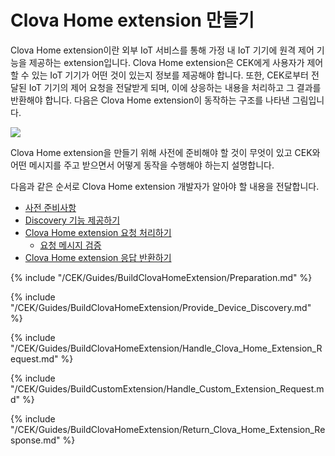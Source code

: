 # Clova Home extension 만들기

Clova Home extension이란 외부 IoT 서비스를 통해 가정 내 IoT 기기에 원격 제어 기능을 제공하는 extension입니다. Clova Home extension은 CEK에게 사용자가 제어할 수 있는 IoT 기기가 어떤 것이 있는지 정보를 제공해야 합니다. 또한, CEK로부터 전달된 IoT 기기의 제어 요청을 전달받게 되며, 이에 상응하는 내용을 처리하고 그 결과를 반환해야 합니다. 다음은 Clova Home extension이 동작하는 구조를 나타낸 그림입니다.

![](/CEK/Resources/Images/CEK_Clova_Home_Extension_Operation_Structure.png)

Clova Home extension을 만들기 위해 사전에 준비해야 할 것이 무엇이 있고 CEK와 어떤 메시지를 주고 받으면서 어떻게 동작을 수행해야 하는지 설명합니다.

다음과 같은 순서로 Clova Home extension 개발자가 알아야 할 내용을 전달합니다.

* [사전 준비사항](#Preparation)
* [Discovery 기능 제공하기](#ProvideDeviceDiscovery)
* [Clova Home extension 요청 처리하기](#HandleClovaHomeExtensionRequest)
  * [요청 메시지 검증](#RequestMessageValidation)
* [Clova Home extension 응답 반환하기](#ReturnClovaHomeExtensionResponse)

{% include "/CEK/Guides/BuildClovaHomeExtension/Preparation.md" %}

{% include "/CEK/Guides/BuildClovaHomeExtension/Provide_Device_Discovery.md" %}

{% include "/CEK/Guides/BuildClovaHomeExtension/Handle_Clova_Home_Extension_Request.md" %}

{% include "/CEK/Guides/BuildCustomExtension/Handle_Custom_Extension_Request.md" %}

{% include "/CEK/Guides/BuildClovaHomeExtension/Return_Clova_Home_Extension_Response.md" %}
